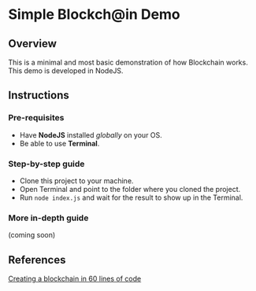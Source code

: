 # Simple Blockch@in Demo

## Overview

This is a minimal and most basic demonstration of how Blockchain works. This demo is developed in NodeJS.

## Instructions

### Pre-requisites

- Have **NodeJS** installed *globally* on your OS.
- Be able to use **Terminal**.

### Step-by-step guide

- Clone this project to your machine.
- Open Terminal and point to the folder where you cloned the project.
- Run ```node index.js``` and wait for the result to show up in the Terminal.

### More in-depth guide

(coming soon)

## References

[Creating a blockchain in 60 lines of code](https://dev.to/freakcdev297/creating-a-blockchain-in-60-lines-of-javascript-5fka)
